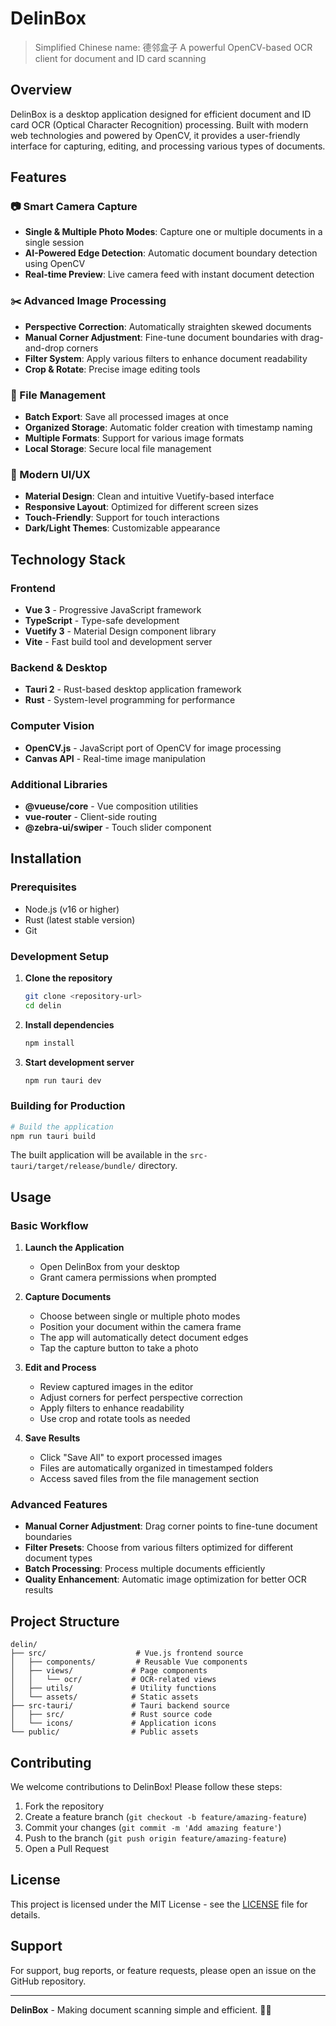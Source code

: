 # DelinBox

> Simplified Chinese name: 德邻盒子
> A powerful OpenCV-based OCR client for document and ID card scanning

## Overview

DelinBox is a desktop application designed for efficient document and ID card OCR (Optical Character Recognition) processing. Built with modern web technologies and powered by OpenCV, it provides a user-friendly interface for capturing, editing, and processing various types of documents.

## Features

### 📷 Smart Camera Capture
- **Single & Multiple Photo Modes**: Capture one or multiple documents in a single session
- **AI-Powered Edge Detection**: Automatic document boundary detection using OpenCV
- **Real-time Preview**: Live camera feed with instant document detection

### ✂️ Advanced Image Processing
- **Perspective Correction**: Automatically straighten skewed documents
- **Manual Corner Adjustment**: Fine-tune document boundaries with drag-and-drop corners
- **Filter System**: Apply various filters to enhance document readability
- **Crop & Rotate**: Precise image editing tools

### 💾 File Management
- **Batch Export**: Save all processed images at once
- **Organized Storage**: Automatic folder creation with timestamp naming
- **Multiple Formats**: Support for various image formats
- **Local Storage**: Secure local file management

### 🎨 Modern UI/UX
- **Material Design**: Clean and intuitive Vuetify-based interface
- **Responsive Layout**: Optimized for different screen sizes
- **Touch-Friendly**: Support for touch interactions
- **Dark/Light Themes**: Customizable appearance

## Technology Stack

### Frontend
- **Vue 3** - Progressive JavaScript framework
- **TypeScript** - Type-safe development
- **Vuetify 3** - Material Design component library
- **Vite** - Fast build tool and development server

### Backend & Desktop
- **Tauri 2** - Rust-based desktop application framework
- **Rust** - System-level programming for performance

### Computer Vision
- **OpenCV.js** - JavaScript port of OpenCV for image processing
- **Canvas API** - Real-time image manipulation

### Additional Libraries
- **@vueuse/core** - Vue composition utilities
- **vue-router** - Client-side routing
- **@zebra-ui/swiper** - Touch slider component

## Installation

### Prerequisites
- Node.js (v16 or higher)
- Rust (latest stable version)
- Git

### Development Setup

1. **Clone the repository**
   ```bash
   git clone <repository-url>
   cd delin
   ```

2. **Install dependencies**
   ```bash
   npm install
   ```

3. **Start development server**
   ```bash
   npm run tauri dev
   ```

### Building for Production

```bash
# Build the application
npm run tauri build
```

The built application will be available in the `src-tauri/target/release/bundle/` directory.

## Usage

### Basic Workflow

1. **Launch the Application**
   - Open DelinBox from your desktop
   - Grant camera permissions when prompted

2. **Capture Documents**
   - Choose between single or multiple photo modes
   - Position your document within the camera frame
   - The app will automatically detect document edges
   - Tap the capture button to take a photo

3. **Edit and Process**
   - Review captured images in the editor
   - Adjust corners for perfect perspective correction
   - Apply filters to enhance readability
   - Use crop and rotate tools as needed

4. **Save Results**
   - Click "Save All" to export processed images
   - Files are automatically organized in timestamped folders
   - Access saved files from the file management section

### Advanced Features

- **Manual Corner Adjustment**: Drag corner points to fine-tune document boundaries
- **Filter Presets**: Choose from various filters optimized for different document types
- **Batch Processing**: Process multiple documents efficiently
- **Quality Enhancement**: Automatic image optimization for better OCR results

## Project Structure

```
delin/
├── src/                    # Vue.js frontend source
│   ├── components/         # Reusable Vue components
│   ├── views/             # Page components
│   │   └── ocr/           # OCR-related views
│   ├── utils/             # Utility functions
│   └── assets/            # Static assets
├── src-tauri/             # Tauri backend source
│   ├── src/               # Rust source code
│   └── icons/             # Application icons
└── public/                # Public assets
```

## Contributing

We welcome contributions to DelinBox! Please follow these steps:

1. Fork the repository
2. Create a feature branch (`git checkout -b feature/amazing-feature`)
3. Commit your changes (`git commit -m 'Add amazing feature'`)
4. Push to the branch (`git push origin feature/amazing-feature`)
5. Open a Pull Request

## License

This project is licensed under the MIT License - see the [LICENSE](LICENSE) file for details.

## Support

For support, bug reports, or feature requests, please open an issue on the GitHub repository.

---

**DelinBox** - Making document scanning simple and efficient. 📄✨